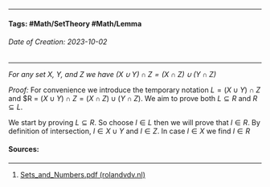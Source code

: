 __________________________________________________________________________
#### **Tags:** #Math/SetTheory #Math/Lemma 
###### *Date of Creation: 2023-10-02*
__________________________________________________________________________

*For any set $X$, $Y$, and $Z$ we have $(X \cup Y) \cap Z = (X \cap Z) \cup (Y \cap Z)$*

*Proof:* For convenience we introduce the temporary notation $L = (X \cup Y) \cap Z$ and $R = $(X \cup Y) \cap Z = (X \cap Z) \cup (Y \cap Z)$. We aim to prove both $L \subseteq R$ and $R \subseteq L$. 

We start by proving $L \subseteq R$. So choose $l \in L$ then we will prove that $l \in R$. By definition of intersection, $l \in X \cup Y$ and $l \in Z$. In case $l \in X$ we find $l \in R$ 
#### Sources:
__________________________________________________________________________
1. [Sets_and_Numbers.pdf (rolandvdv.nl)](https://www.rolandvdv.nl/Sets_and_Numbers.pdf)
